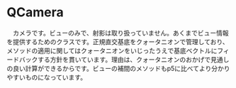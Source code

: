 # QCamera
　カメラです。ビューのみで、射影は取り扱っていません。あくまでビュー情報を提供するためのクラスです。正規直交基底をクォータニオンで管理しており、メソッドの適用に関してはクォータニオンをいじったうえで基底ベクトルにフィードバックする方針を貫いています。理由は、クォータニオンのおかげで見通しの良い計算ができるからです。ビューの補間のメソッドもp5に比べてより分かりやすいものになっています。
